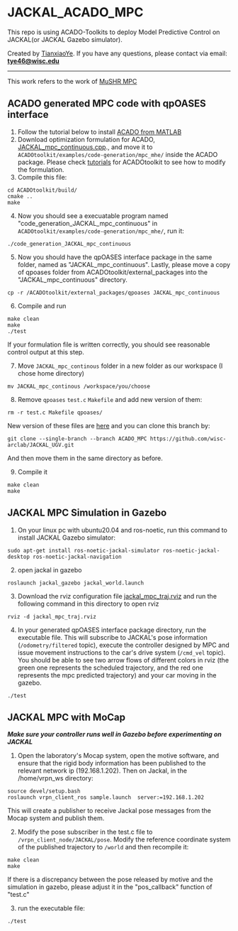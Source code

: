 # JACKAL_ACADO_MPC 
This repo is using ACADO-Toolkits to deploy Model Predictive Control on JACKAL(or JACKAL Gazebo simulator).

Created by [TianxiaoYe](https://github.com/fuwafuwaboom). If you have any questions, please contact via email: **tye46@wisc.edu**
***
This work refers to the work of [MuSHR MPC](https://github.com/wisc-arclab/arclab_vehicles/tree/ACADO-MPC?tab=readme-ov-file)
## ACADO generated MPC code with qpOASES interface
1. Follow the tutorial below to install [ACADO from MATLAB](https://acado.github.io/matlab_overview.html)
2. Download optimization formulation for ACADO, [JACKAL_mpc_continuous.cpp](https://github.com/wisc-arclab/JACKAL_UGV/blob/ACADO_MPC/JACKAL_mpc_continuous.cpp)., and move it to `ACADOtoolkit/examples/code-generation/mpc_mhe/` inside the ACADO package. Please check [tutorials](https://acado.github.io/matlab_overview.html) for ACADOtoolkit to see how to modify the formulation.
3. Compile this file:
```
cd ACADOtoolkit/build/
cmake ..
make
```
4. Now you should see a execuatable program named "code_generation_JACKAL_mpc_continuous" in `ACADOtoolkit/examples/code-generation/mpc_mhe/`, run it:
```
./code_generation_JACKAL_mpc_continuous
```
5. Now you should have the qpOASES interface package in the same folder, named as "JACKAL_mpc_continuous". Lastly, please move a copy of qpoases folder from ACADOtoolkit/external_packages into the "JACKAL_mpc_continuous" directory.
```
cp -r /ACADOtoolkit/external_packages/qpoases JACKAL_mpc_continuous
```
6. Compile and run
```
make clean
make
./test
```
If your formulation file is written correctly, you should see reasonable control output at this step.

7. Move `JACKAL_mpc_continous` folder in a new folder as our workspace (I chose home directory)
```
mv JACKAL_mpc_continous /workspace/you/choose
```
8. Remove `qpoases` `test.c` `Makefile` and add new version of them:
```
rm -r test.c Makefile qpoases/
```
New version of these files are [here](https://github.com/wisc-arclab/JACKAL_UGV/tree/ACADO_MPC/replacement_files)  and you can clone this branch by:
```
git clone --single-branch --branch ACADO_MPC https://github.com/wisc-arclab/JACKAL_UGV.git
```
And then move them in the same directory as before.

9. Compile it
```
make clean
make
```
## JACKAL MPC Simulation in Gazebo

1. On your linux pc with ubuntu20.04 and ros-noetic, run this command to install JACKAL Gazebo simulator: 
```
sudo apt-get install ros-noetic-jackal-simulator ros-noetic-jackal-desktop ros-noetic-jackal-navigation
```
2. open jackal in gazebo
```
roslaunch jackal_gazebo jackal_world.launch
```
3. Download the rviz configuration file [jackal_mpc_traj.rviz](https://github.com/wisc-arclab/JACKAL_UGV/blob/ACADO_MPC/jackal_mpc_traj.rviz) and run the following command in this directory to open rviz
```
rviz -d jackal_mpc_traj.rviz
```

4. In your generated qpOASES interface package directory, run the executable file. This will subscribe to JACKAL's pose information (`/odometry/filtered` topic), execute the controller designed by MPC and issue movement instructions to the car's drive system (`/cmd_vel` topic). You should be able to see two arrow flows of different colors in rviz (the green one represents the scheduled trajectory, and the red one represents the mpc predicted trajectory) and your car moving in the gazebo.
```
./test
```

## JACKAL MPC with MoCap
_**Make sure your controller runs well in Gazebo before experimenting on JACKAL**_

1. Open the laboratory's Mocap system, open the motive software, and ensure that the rigid body information has been published to the relevant network ip (192.168.1.202). Then on Jackal, in the /home/vrpn_ws directory:
```
source devel/setup.bash
roslaunch vrpn_client_ros sample.launch  server:=192.168.1.202
```


This will create a publisher to receive Jackal pose messages from the Mocap system and publish them.

2. Modify the pose subscriber in the test.c file to `/vrpn_client_node/JACKAL/pose`. Modify the reference coordinate system of the published trajectory to `/world` and then recompile it:
```
make clean
make

```

If there is a discrepancy between the pose released by motive and the simulation in gazebo, please adjust it in the "pos_callback" function of "test.c"

3. run the executable file:
```
./test
```
